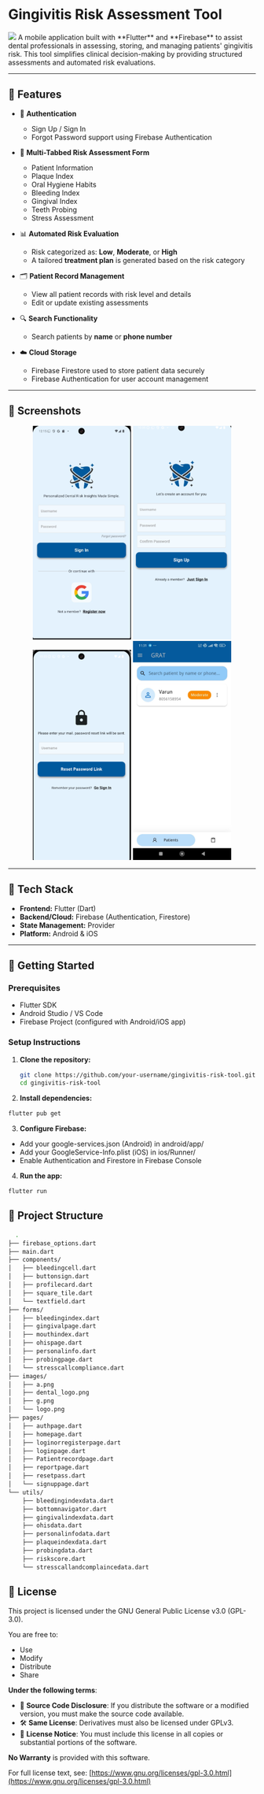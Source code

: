 # Gingivitis Risk Assessment Tool
<img src="screenshots/logo.png" width="80"/>
A mobile application built with **Flutter** and **Firebase** to assist dental professionals in assessing, storing, and managing patients' gingivitis risk. This tool simplifies clinical decision-making by providing structured assessments and automated risk evaluations.

---

## 📱 Features

- 🔐 **Authentication**
  - Sign Up / Sign In
  - Forgot Password support using Firebase Authentication

- 📄 **Multi-Tabbed Risk Assessment Form**
  - Patient Information
  - Plaque Index
  - Oral Hygiene Habits
  - Bleeding Index
  - Gingival Index
  - Teeth Probing
  - Stress Assessment

- 📊 **Automated Risk Evaluation**
  - Risk categorized as: **Low**, **Moderate**, or **High**
  - A tailored **treatment plan** is generated based on the risk category

- 🗂️ **Patient Record Management**
  - View all patient records with risk level and details
  - Edit or update existing assessments

- 🔍 **Search Functionality**
  - Search patients by **name** or **phone number**

- ☁️ **Cloud Storage**
  - Firebase Firestore used to store patient data securely
  - Firebase Authentication for user account management

---

## 📸 Screenshots

<p align="center">
  <img src="images/signin.jpg" width="200"/>
  <img src="images/signup.png" width="200"/>
  <img src="images/reset.png" width="200"/>
  <img src="images/record.jpg" width="200"/>
  
</p>

---

## 🧪 Tech Stack

- **Frontend:** Flutter (Dart)
- **Backend/Cloud:** Firebase (Authentication, Firestore)
- **State Management:** Provider 
- **Platform:** Android & iOS

---

## 🚀 Getting Started

### Prerequisites
- Flutter SDK
- Android Studio / VS Code
- Firebase Project (configured with Android/iOS app)

### Setup Instructions

1. **Clone the repository:**
   ```bash
   git clone https://github.com/your-username/gingivitis-risk-tool.git
   cd gingivitis-risk-tool
   ```
2. **Install dependencies:**
  ```bash
  flutter pub get
```

3. **Configure Firebase:**
  - Add your google-services.json (Android) in android/app/
  - Add your GoogleService-Info.plist (iOS) in ios/Runner/
  - Enable Authentication and Firestore in Firebase Console

4. **Run the app:**
  ```bash
  flutter run
```
## 📁 Project Structure
```bash
  .
├── firebase_options.dart
├── main.dart
├── components/
│   ├── bleedingcell.dart
│   ├── buttonsign.dart
│   ├── profilecard.dart
│   ├── square_tile.dart
│   └── textfield.dart
├── forms/
│   ├── bleedingindex.dart
│   ├── gingivalpage.dart
│   ├── mouthindex.dart
│   ├── ohispage.dart
│   ├── personalinfo.dart
│   ├── probingpage.dart
│   └── stresscallcompliance.dart
├── images/
│   ├── a.png
│   ├── dental_logo.png
│   ├── g.png
│   └── logo.png
├── pages/
│   ├── authpage.dart
│   ├── homepage.dart
│   ├── loginorregisterpage.dart
│   ├── loginpage.dart
│   ├── Patientrecordpage.dart
│   ├── reportpage.dart
│   ├── resetpass.dart
│   └── signuppage.dart
└── utils/
    ├── bleedingindexdata.dart
    ├── bottomnavigator.dart
    ├── gingivalindexdata.dart
    ├── ohisdata.dart
    ├── personalinfodata.dart
    ├── plaqueindexdata.dart
    ├── probingdata.dart
    ├── riskscore.dart
    └── stresscallandcomplaincedata.dart

```
## 📝 License

This project is licensed under the GNU General Public License v3.0 (GPL-3.0).

You are free to:

- Use
- Modify
- Distribute
- Share

**Under the following terms**:

- 📖 **Source Code Disclosure**: If you distribute the software or a modified version, you must make the source code available.
- 🛠️ **Same License**: Derivatives must also be licensed under GPLv3.
- 📝 **License Notice**: You must include this license in all copies or substantial portions of the software.

**No Warranty** is provided with this software.

For full license text, see: [https://www.gnu.org/licenses/gpl-3.0.html](https://www.gnu.org/licenses/gpl-3.0.html)
